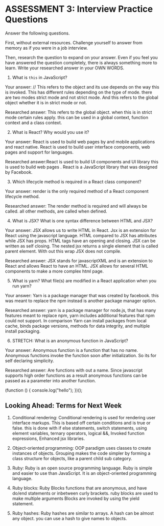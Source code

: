 # ASSESSMENT 3: Interview Practice Questions

Answer the following questions.

First, without external resources. Challenge yourself to answer from memory as if you were in a job interview.

Then, research the question to expand on your answer. Even if you feel you have answered the question completely, there is always something more to learn. Write your researched answer in your OWN WORDS.


1. What is `this` in JavaScript?

  Your answer: // This refers to the object and its use depends on the way this is invoked. This has different rules depending on the type of mode. there are two modes strict mode and not strict mode. And this refers to the global object whether it is in strict mode or not. 

  Researched answer: This refers to the global object. when this is in strict mode certain rules apply. this can be used in a global context, function context and a class context.



2. What is React? Why would you use it?

  Your answer: React is used to build web pages by and mobile applications and react native. React is used to build user interface components, web pages and support for languages.

  Researched answer:React is used to build UI components and UI library this is used to build web pages . React is a JavaScript library that was designed by Facebook. 



3. Which lifecycle method is required in a React class component?

  Your answer: render is the only required method of  a React component lifecycle method.

  Researched answer: The render method is required and will always be called. all other methods, are called when defined. 



4. What is JSX? What is one syntax difference between HTML and JSX?

  Your answer: JSX allows us to write HTML in React. Jsx is an extension for React using the javascript language. HTML compared to JSX has attributes while JSX has props. HTML tags have an opening and closing. JSX can be written as self closing. The nested jsx returns a single element that is called parent element. With out this wrap JSX does not compile.

  Researched answer:
JSX stands for javascriptXML and is an extension to React and allows React to have an HTML. JSX allows for several HTML components to make a more complex html page. 


5. What is yarn? What file(s) are modified in a React application when you run yarn?

  Your answer: Yarn is a package manager that was created by facebook. this was meant to replace the npm instead is another package manager option. 

  Researched answer: yarn is a package manager for node.js, that has many features meant to replace npm, yarn includes additional features that npm could not support. In comparison Yarn can install packages from local cache, binds package versions, methods for data integrity, and multiple install packaging.



6. STRETCH: What is an anonymous function in JavaScript?

  Your answer: Anonymous function is a function that has no name. Anonymous functions invoke the function soon after initialization. So its for self declaring simplicity.
  
  Researched answer: Are functions with out a name. Since javascript supports high order functions as a result anonymous functions can be passed as a parameter into another function. 

  (function () {
   console.log("hello");
  })();


## Looking Ahead: Terms for Next Week

1. Conditional rendering: Conditional rendering is used for rendering user interface markups. This is based off certain conditions and is true or false. this is done with if else statements, switch statements, using element variables, ternary operators, logical &&, Invoked function expressions, Enhanced jsx libraries.

2. Object-oriented programming: OOP paradigm uses classes to create instances of objects. Grouping makes the code simpler by forming a class structure for objects, like a parent child sub category.  

3. Ruby: Ruby is an open source programming language. Ruby is simple and easier to use than JavaScript.
It is an object-oriented programming language.

4. Ruby blocks: Ruby Blocks functions that are anonymous, and have do/end statements or inbetween curly brackets. ruby blocks are used to make multiple arguments Blocks are invoked by using the yield statement.

5. Ruby hashes: Ruby hashes are similar to arrays. A hash can be almost any object. you can use a hash to give names to objects.

<!-- test -->